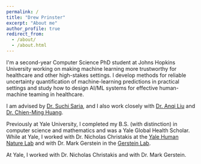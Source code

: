 ```yaml
---
permalink: /
title: "Drew Prinster"
excerpt: "About me"
author_profile: true
redirect_from: 
  - /about/
  - /about.html
---
```

I'm a second-year Computer Science PhD student at Johns Hopkins University working on making machine learning more trustworthy for healthcare and other high-stakes settings. I develop methods for reliable uncertainty quantification of machine-learning predictions in practical settings and study how to design AI/ML systems for effective human-machine teaming in healthcare. 

I am advised by [Dr. Suchi Saria](https://suchisaria.jhu.edu/), and I also work closely with [Dr. Anqi Liu](https://anqiliu-ai.github.io/) and [Dr. Chien-Ming Huang](https://www.cs.jhu.edu/~cmhuang/).

Previously at Yale University, I completed my B.S. (with distinction) in computer science and mathematics and was a Yale Global Health Scholar. While at Yale, I worked with Dr. Nicholas Christakis at the [Yale Human Nature Lab](https://humannaturelab.net/) and with Dr. Mark Gerstein in the [Gerstein Lab](http://www.gersteinlab.org/).

At Yale, I worked with Dr. Nicholas Christakis and with Dr. Mark Gerstein.
